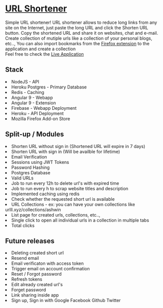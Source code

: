 # [URL Shortener](https://urlll.xyz)

Simple URL shortener! URL shortener allows to reduce long links from any site on the Internet, just paste the long URL and click the Shorten URL button. Copy the shortened URL and share it on websites, chat and e-mail. Create collection of mutiple urls like a collection of your personal blogs, etc.., You can also import bookmarks from the [Firefox extension](https://addons.mozilla.org/en-US/firefox/addon/urlll/) to the application and create a collection
<br>
Feel free to check the [Live Application](https://urlll.xyz)

## Stack
<li>NodeJS - API
<li>Heroku Postgres - Primary Database
<li>Redis - Caching
<li>Angular 9 - Webapp
<li>Angular 9 - Extension
<li>Firebase - Webapp Deployment
<li>Heroku - API Deployment
<li>Mozilla Firefox Add-on Store

## Split-up / Modules
<li>Shorten URL without sign in (Shortened URL will expire in 7 days)

<li>Shorten URL with sign in (Will be availble for lifetime)

<li>Email Verification

<li>Sessions using JWT Tokens

<li>Password Hashing

<li>Postgres Database

<li>Valid URLs

<li>Job to run every 12h to delete url's with expired time

<li>Job to run every h to scrap website titles and description

<li>Implemented caching using redis

<li>Check whether the requested short url is available

<li>URL Collections - ex: you can have your own collections like urlll.xyz/collections/ashwin

<li>List page for created urls, collections, etc..,

<li>Single click to open all individual urls in a collection in multiple tabs

<li>Total clicks

## Future releases

<li>Deleting created short url

<li>Resend email

<li>Email verificaton with access token

<li>Trigger email on account confirmation

<li>Reset / Forgot password

<li>Refresh tokens

<li>Edit already created url's

<li>Forget password

<li>Link sharing inside app

<li>Sign up, Sign in with Google Facebook Github Twitter